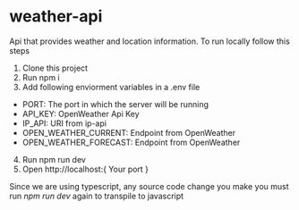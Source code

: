 # weather-api

Api that provides weather and location information. To run locally follow this steps
1. Clone this project
2. Run npm i
3. Add following enviorment variables in a .env file
  * PORT: The port in which the server will be running
  * API_KEY: OpenWeather Api Key
  * IP_API: URI from ip-api
  * OPEN_WEATHER_CURRENT: Endpoint from OpenWeather
  * OPEN_WEATHER_FORECAST: Endpoint from OpenWeather
4. Run npm run dev
5. Open http://localhost:{ Your port }

Since we are using typescript, any source code change you make you must run *npm run dev* again to transpile to javascript

